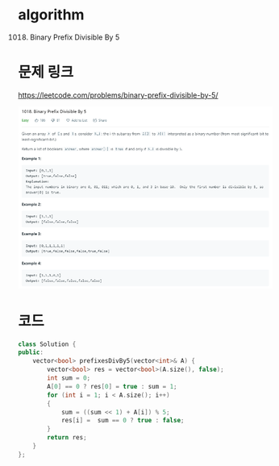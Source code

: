 ﻿# algorithm 
1018. Binary Prefix Divisible By 5

# 문제 링크  
https://leetcode.com/problems/binary-prefix-divisible-by-5/  

![title](https://github.com/jungmin3834/algorithm/blob/master/image/binary-prefix-divisible-by-5.png)

# 코드

```cpp
class Solution {
public:
    vector<bool> prefixesDivBy5(vector<int>& A) {
        vector<bool> res = vector<bool>(A.size(), false);
	    int sum = 0;
	    A[0] == 0 ? res[0] = true : sum = 1;
    	for (int i = 1; i < A.size(); i++)
    	{
            sum = ((sum << 1) + A[i]) % 5;
		    res[i] =  sum == 0 ? true : false;
	    }
	    return res;
    }
};
```

